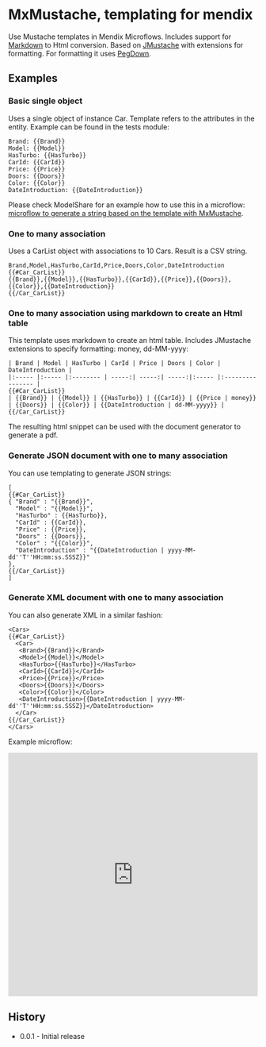 # MxMustache, templating for mendix

Use Mustache templates in Mendix Microflows. Includes support for [Markdown][1] to Html conversion. Based on [JMustache][2] with
extensions for formatting. For formatting it uses [PegDown][3].

## Examples

### Basic single object

Uses a single object of instance Car. Template refers to the attributes in the entity. Example can be found in the tests module:

    Brand: {{Brand}}
    Model: {{Model}}
    HasTurbo: {{HasTurbo}}
    CarId: {{CarId}}
    Price: {{Price}}
    Doors: {{Doors}}
    Color: {{Color}}
    DateIntroduction: {{DateIntroduction}}

Please check ModelShare for an example how to use this in a microflow: [microflow to generate a string based on the template with MxMustache][4].

### One to many association

Uses a CarList object with associations to 10 Cars. Result is a CSV string. 

    Brand,Model,HasTurbo,CarId,Price,Doors,Color,DateIntroduction
    {{#Car_CarList}}
    {{Brand}},{{Model}},{{HasTurbo}},{{CarId}},{{Price}},{{Doors}},{{Color}},{{DateIntroduction}}
    {{/Car_CarList}}

### One to many association using markdown to create an Html table

This template uses markdown to create an html table. Includes JMustache extensions to specify formatting: money, dd-MM-yyyy:

    | Brand | Model | HasTurbo | CarId | Price | Doors | Color | DateIntroduction |
    |:----- |:----- |:-------- | -----:| -----:| -----:|:----- |:---------------- |
    {{#Car_CarList}}
    | {{Brand}} | {{Model}} | {{HasTurbo}} | {{CarId}} | {{Price | money}} | {{Doors}} | {{Color}} | {{DateIntroduction | dd-MM-yyyy}} |
    {{/Car_CarList}}

The resulting html snippet can be used with the document generator to generate a pdf.

### Generate JSON document with one to many association

You can use templating to generate JSON strings:

    [
    {{#Car_CarList}}
    { "Brand" : "{{Brand}}",
      "Model" : "{{Model}}",
      "HasTurbo" : {{HasTurbo}},
      "CarId" : {{CarId}},
      "Price" : {{Price}},
      "Doors" : {{Doors}},
      "Color" : "{{Color}}",
      "DateIntroduction" : "{{DateIntroduction | yyyy-MM-dd''T''HH:mm:ss.SSSZ}}"
    },
    {{/Car_CarList}}
    ]

### Generate XML document with one to many association

You can also generate XML in a similar fashion:

    <Cars>
    {{#Car_CarList}}
      <Car>
       <Brand>{{Brand}}</Brand>
       <Model>{{Model}}</Model>
       <HasTurbo>{{HasTurbo}}</HasTurbo>
       <CarId>{{CarId}}</CarId>
       <Price>{{Price}}</Price>
       <Doors>{{Doors}}</Doors>
       <Color>{{Color}}</Color>
       <DateIntroduction>{{DateIntroduction | yyyy-MM-dd''T''HH:mm:ss.SSSZ}}</DateIntroduction>
      </Car>
    {{/Car_CarList}}
    </Cars>

Example microflow:

<iframe width='100%' height='491px' frameborder='0' src='https://modelshare.mendix.com/models/6b841874-4f28-4509-ae21-123c7587263b/test-xml-template-multiple-objects?embed=true' allowfullscreen>Xml MxMustache example</iframe>

## History

 * 0.0.1 - Initial release
 
 [1]: https://github.com/adam-p/markdown-here/wiki/Markdown-Cheatsheet
 [2]: https://github.com/samskivert/jmustache
 [3]: https://github.com/sirthias/pegdown/
 [4]: https://modelshare.mendix.com/models/152dad95-7e3e-4ad5-ac68-7a1a7a1b4360/simple-mxmustache-example
 [5]: https://modelshare.mendix.com/models/ce716c9a-7beb-42ca-9cff-bab16920a8ff/test-csv-template-multiple-objects
 [6]: https://modelshare.mendix.com/models/745ecbeb-7270-4a57-8676-6394fcfb6cf4/test-markdown-template-multiple-objects
 [7]: https://modelshare.mendix.com/models/bcd40b79-05c2-4e61-857b-f94c3eedcc6b/test-json-template-multiple-objects
 [8]: https://modelshare.mendix.com/models/6b841874-4f28-4509-ae21-123c7587263b/test-xml-template-multiple-objects
